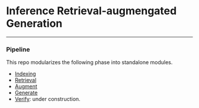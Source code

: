 # Inference Retrieval-augmengated Generation
---

### Pipeline
This repo modularizes the following phase into standalone modules.

- [Indexing]()
- [Retrieval]()
- [Augment]()
- [Generate]()
- [Verify](): under construction.
